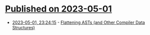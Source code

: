 # [Published on 2023-05-01](index.md)

* [2023-05-01, 23:24:15](https://lobste.rs/s/xw1fdb/flattening_asts_other_compiler_data) - [Flattening ASTs (and Other Compiler Data Structures)](https://www.cs.cornell.edu/~asampson/blog/flattening.html)
